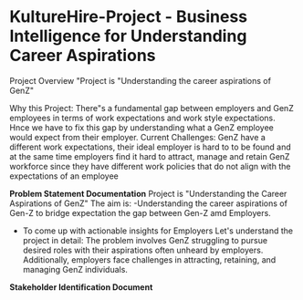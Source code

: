 # KultureHire-Project - Business Intelligence for Understanding Career Aspirations 

Project Overview
"Project is "Understanding the career aspirations of GenZ"

Why this Project: There"s a fundamental gap between employers and GenZ employees in terms of work expectations and work style expectations. Hnce we have to fix this gap by understanding what a GenZ employee would expect from their employer.
Current Challenges: GenZ have a different work expectations, their ideal employer is hard to to be found and at the same time employers find it hard to attract, manage and retain GenZ workforce since they have different work policies that do not align with the expectations of an employee

**Problem Statement Documentation**
Project is "Understanding the Career Aspirations of GenZ"
The aim is:
-Understanding the career aspirations of Gen-Z to bridge expectation the gap between Gen-Z amd Employers.
- To come up with actionable insights for Employers
Let's understand the project in detail:
The problem involves GenZ struggling to pursue desired roles with their aspirations often unheard by employers.
Additionally, employers face challenges in attracting, retaining, and managing GenZ individuals.

**Stakeholder Identification Document**
